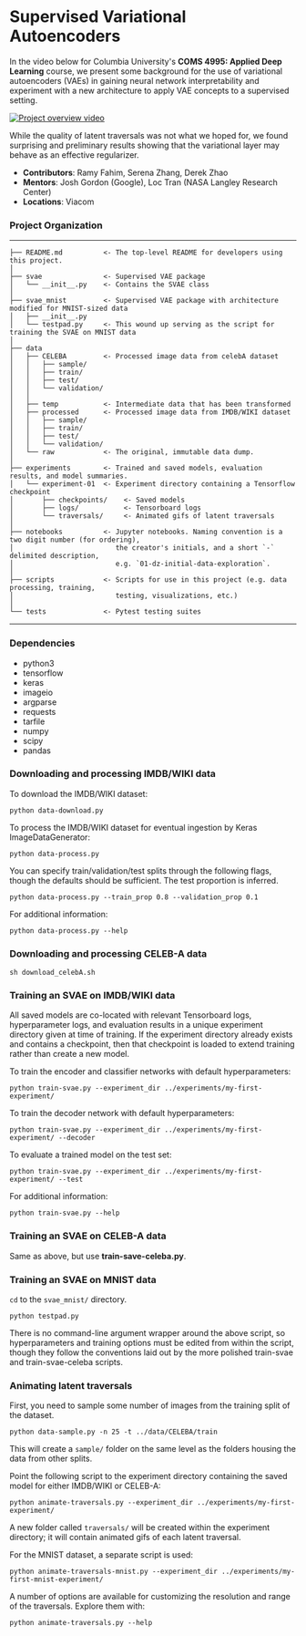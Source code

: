 # Supervised Variational Autoencoders
In the video below for Columbia University's **COMS 4995: Applied Deep Learning** course, we present some background for the use of variational autoencoders (VAEs) in gaining neural network interpretability and experiment with a new architecture to apply VAE concepts to a supervised setting.

[![Project overview video](https://img.youtube.com/vi/x294DLH3-Cs/0.jpg)](https://www.youtube.com/watch?v=x294DLH3-Cs)

While the quality of latent traversals was not what we hoped for, we found surprising and preliminary results showing that the variational layer may behave as an effective regularizer.

- **Contributors**: Ramy Fahim, Serena Zhang, Derek Zhao
- **Mentors**: Josh Gordon (Google), Loc Tran (NASA Langley Research Center)
- **Locations**: Viacom

### Project Organization

------------
    ├── README.md          <- The top-level README for developers using this project.
    │
    ├── svae               <- Supervised VAE package
    │   └── __init__.py    <- Contains the SVAE class
    │
    ├── svae_mnist         <- Supervised VAE package with architecture modified for MNIST-sized data
    │   ├── __init__.py
    │   └── testpad.py     <- This wound up serving as the script for training the SVAE on MNIST data
    │
    ├── data     
    │   ├── CELEBA         <- Processed image data from celebA dataset
    │   │   ├── sample/
    │   │   ├── train/
    │   │   ├── test/
    │   │   └── validation/
    │   │
    │   ├── temp           <- Intermediate data that has been transformed
    │   ├── processed      <- Processed image data from IMDB/WIKI dataset
    │   │   ├── sample/
    │   │   ├── train/
    │   │   ├── test/
    │   │   └── validation/
    │   └── raw            <- The original, immutable data dump.
    │
    ├── experiments        <- Trained and saved models, evaluation results, and model summaries.
    │   └── experiment-01  <- Experiment directory containing a Tensorflow checkpoint
    │       ├── checkpoints/    <- Saved models
    │       ├── logs/           <- Tensorboard logs
    │       └── traversals/     <- Animated gifs of latent traversals
    │
    ├── notebooks          <- Jupyter notebooks. Naming convention is a two digit number (for ordering),
    │                         the creator's initials, and a short `-` delimited description,
    │                         e.g. `01-dz-initial-data-exploration`.
    │
    ├── scripts            <- Scripts for use in this project (e.g. data processing, training,
    │                         testing, visualizations, etc.)
    │
    └── tests              <- Pytest testing suites
--------

### Dependencies
- python3
- tensorflow
- keras
- imageio
- argparse
- requests
- tarfile
- numpy
- scipy
- pandas

### Downloading and processing IMDB/WIKI data
To download the IMDB/WIKI dataset:
```
python data-download.py
```

To process the IMDB/WIKI dataset for eventual ingestion by Keras ImageDataGenerator:
```
python data-process.py
```

You can specify train/validation/test splits through the following flags, though the defaults should be sufficient. The test proportion is inferred.
```
python data-process.py --train_prop 0.8 --validation_prop 0.1
```

For additional information:
```
python data-process.py --help
```

### Downloading and processing CELEB-A data

```
sh download_celebA.sh
```

### Training an SVAE on IMDB/WIKI data
All saved models are co-located with relevant Tensorboard logs, hyperparameter logs, and evaluation results in a unique experiment directory given at time of training. If the experiment directory already exists and contains a checkpoint, then that checkpoint is loaded to extend training rather than create a new model.

To train the encoder and classifier networks with default hyperparameters:
```
python train-svae.py --experiment_dir ../experiments/my-first-experiment/
```

To train the decoder network with default hyperparameters:
```
python train-svae.py --experiment_dir ../experiments/my-first-experiment/ --decoder
```

To evaluate a trained model on the test set:
```
python train-svae.py --experiment_dir ../experiments/my-first-experiment/ --test
```

For additional information:
```
python train-svae.py --help
```

### Training an SVAE on CELEB-A data
Same as above, but use **train-save-celeba.py**.

### Training an SVAE on MNIST data
```cd``` to the ```svae_mnist/``` directory.
```
python testpad.py
```
There is no command-line argument wrapper around the above script, so hyperparameters and training options must be edited from within the script, though they follow the conventions laid out by the more polished train-svae and train-svae-celeba scripts.

### Animating latent traversals

First, you need to sample some number of images from the training split of the dataset.

```
python data-sample.py -n 25 -t ../data/CELEBA/train
```
This will create a ```sample/``` folder on the same level as the folders housing the data from other splits.

Point the following script to the experiment directory containing the saved model for either IMDB/WIKI or CELEB-A:

```
python animate-traversals.py --experiment_dir ../experiments/my-first-experiment/
```
A new folder called ```traversals/``` will be created within the experiment directory; it will contain animated gifs of each latent traversal.

For the MNIST dataset, a separate script is used:
```
python animate-traversals-mnist.py --experiment_dir ../experiments/my-first-mnist-experiment/
```

A number of options are available for customizing the resolution and range of the traversals. Explore them with:
```
python animate-traversals.py --help
```

